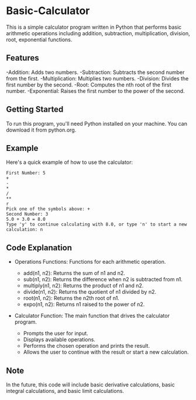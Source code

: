 # Basic-Calculator

This is a simple calculator program written in Python that performs basic arithmetic operations including addition, subtraction, multiplication, division, root, exponential functions.

## Features
-Addition: Adds two numbers.
-Subtraction: Subtracts the second number from the first.
-Multiplication: Multiplies two numbers.
-Division: Divides the first number by the second.
-Root: Computes the nth root of the first number.
-Exponential: Raises the first number to the power of the second.

## Getting Started
To run this program, you'll need Python installed on your machine. You can download it from python.org.

## Example

Here's a quick example of how to use the calculator:

    First Number: 5
    + 
    - 
    * 
    / 
    ** 
    r
    Pick one of the symbols above: +
    Second Number: 3
    5.0 + 3.0 = 8.0
    Type 'y' to continue calculating with 8.0, or type 'n' to start a new calculation: n



## Code Explanation
- Operations Functions: Functions for each arithmetic operation.

  - add(n1, n2): Returns the sum of n1 and n2.
  - sub(n1, n2): Returns the difference when n2 is subtracted from n1.
  - multiply(n1, n2): Returns the product of n1 and n2.
  - divide(n1, n2): Returns the quotient of n1 divided by n2.
  - root(n1, n2): Returns the n2th root of n1.
  - expo(n1, n2): Returns n1 raised to the power of n2.

- Calculator Function: The main function that drives the calculator program.

  - Prompts the user for input.
  - Displays available operations.
  - Performs the chosen operation and prints the result.
  - Allows the user to continue with the result or start a new calculation.

## Note
In the future, this code will include basic derivative calculations, basic integral calculations, and basic limit calculations.
